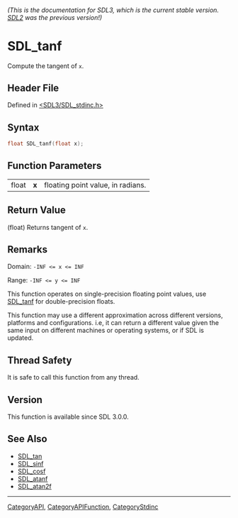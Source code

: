 ###### (This is the documentation for SDL3, which is the current stable version. [SDL2](https://wiki.libsdl.org/SDL2/) was the previous version!)
# SDL_tanf

Compute the tangent of `x`.

## Header File

Defined in [<SDL3/SDL_stdinc.h>](https://github.com/libsdl-org/SDL/blob/main/include/SDL3/SDL_stdinc.h)

## Syntax

```c
float SDL_tanf(float x);
```

## Function Parameters

|       |       |                                   |
| ----- | ----- | --------------------------------- |
| float | **x** | floating point value, in radians. |

## Return Value

(float) Returns tangent of `x`.

## Remarks

Domain: `-INF <= x <= INF`

Range: `-INF <= y <= INF`

This function operates on single-precision floating point values, use
[SDL_tanf](SDL_tanf) for double-precision floats.

This function may use a different approximation across different versions,
platforms and configurations. i.e, it can return a different value given
the same input on different machines or operating systems, or if SDL is
updated.

## Thread Safety

It is safe to call this function from any thread.

## Version

This function is available since SDL 3.0.0.

## See Also

- [SDL_tan](SDL_tan)
- [SDL_sinf](SDL_sinf)
- [SDL_cosf](SDL_cosf)
- [SDL_atanf](SDL_atanf)
- [SDL_atan2f](SDL_atan2f)

----
[CategoryAPI](CategoryAPI), [CategoryAPIFunction](CategoryAPIFunction), [CategoryStdinc](CategoryStdinc)

